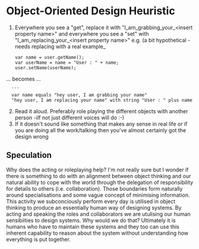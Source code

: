 # Object-Oriented Design Heuristic

1. Everywhere you see a "get", replace it with "I_am_grabbing_your_\<insert property name>" and everywhere you see a "set" with "I_am_replacing_your_\<insert property name>"
      e.g. (a bit hypothetical - needs replacing with a real example_
      
      ```
      var name = user.getName();
      var userName = name = "User : " + name;
      user.setName(userName);
     
 ... becomes ...
 
      ```
      var name equals "hey user, I am grabbing your name"
      "hey user, I am replacing your name" with string "User : " plus name
      
2. Read it aloud. Preferably role playing the different objects with another person -iIf not just different voices will do :-)
3. If it doesn't sound like something that makes any sense in real life or if you are doing all the work/talking then you've almost certainly got the design wrong

## Speculation
Why does the acting or roleplaying help? I'm not really sure but I wonder if there is something to do with an alignment between object thinking and our natural ability to cope with the world through the delegation of responsibility for details to others (i.e. collaboration). Those boundaries form naturally around specialisations and some vague concept of minimising information. This activity  we subconciously perform every day is utilised in object thinking to produce an essentially human way of designing systems. By acting and speaking the roles and collaborators we are utulising our human sensibiities to design systems. Why would we do that? Ultimately it is humans who have to maintain these systems and they too can use this inherent capability to reason about the system without understanding how everything is put together. 
